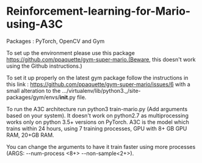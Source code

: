 # Reinforcement-learning-for-Mario-using-A3C

Packages : PyTorch, OpenCV and Gym 

To set up the environment please use this package https://github.com/ppaquette/gym-super-mario.(Beware, this doesn't work using the Github instructions.)

To set it up properly on the latest gym package follow the instructions in this link : https://github.com/ppaquette/gym-super-mario/issues/6 with a small alteration to the .../virtualenv/lib/python3._/site-packages/gym/envs/__init__.py file. 
 
To run the A3C architecture run python3 train-mario.py (Add arguments based on your system). It doesn't work on python2.7 as multiprocessing works only on python 3.5+ versions on PyTorch. A3C is the model which trains within 24 hours, using 7 training processes, GPU with 8+ GB GPU RAM, 20+GB RAM. 

You can change the arguments to have it train faster using more processes (ARGS: --num-process <8+> --non-sample<2+>).
